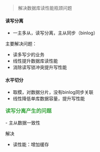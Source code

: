 
> 解决数据库读性能瓶颈问题

#### 读写分离
- 一主多从，读写分离，主从同步（binlog）

主要解决问题：
- 读多写少的业务
- 线性提升数据库读性能
- 消除读写锁冲突提升写性能

#### 水平切分
- 取模，对数据分片，没有binlog同步关联
- 线性降低单库数据容量，提升写性能

<h3 style="margin-top: 1rem; color: rgb(61, 167, 66); font-size:16px;">读写分离产生的问题</h3>
- 主从数据一致性

解决
- 读性能：增加缓存
